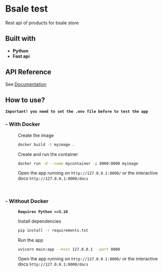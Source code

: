 # Bsale test
Rest api of products for bsale store

## Built with

- **Python**
- **Fast api**

## API Reference

See [Documentation](docs.md)

## How to use?

 **`Important! you need to set the .env file before to test the app`**
### - With Docker

<dl>
  <dd>

Create the image
``` bash
docker build -t myimage .
```

Create and run the container
``` bash
docker run -d --name mycontainer -p 8000:8000 myimage
```

Open the app running on `http://127.0.0.1:8000/` or the interactive docs `http://127.0.0.1:8000/docs`
  </dd>
</dl>

<br />

### - Without Docker

<dl>
  <dd>
  
**`Requires Python >=3.10`**

Install dependencies
``` bash
pip install -r requirements.txt
```

Run the app
``` bash
uvicorn main:app --host 127.0.0.1 --port 8000
```

Open the app running on `http://127.0.0.1:8000/` or the interactive docs `http://127.0.0.1:8000/docs`

  </dd>
</dl>
